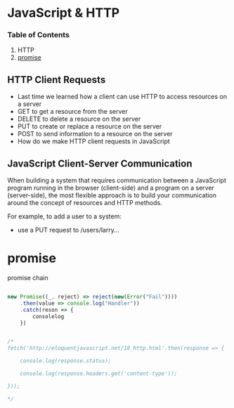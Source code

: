 # JavaScript & HTTP

### Table of Contents
1.  HTTP
1. [promise](#promise)

## HTTP Client Requests
- Last time we learned how a client can use HTTP to access resources on a server
- GET to get a resource from the server
- DELETE to delete a resource on the server
- PUT to create or replace a resource on the server
- POST to send information to a resource on the server
- How do we make HTTP client requests in JavaScript


## JavaScript Client-Server Communication

When building a system that requires communication between a JavaScript program running in the browser (client-side) and a program on a server (server-side), the most flexible approach is to build your communication around the concept of resources and HTTP methods.

For example, to add a user to a system:

- use a PUT request to /users/larry...




# promise

promise chain

```JavaScript

new Promise((_, reject) => reject(new(Error("Fail"))))
    .then(value => console.log("Handler"))
    .catch(reson => {
        consolelog
    })


/*
fetch('http://eloquentjavascript.net/18_http.html'.then(response => {

    console.log(response.status);

    console.log(response.headers.get('content-type'));

}));

*/

```
